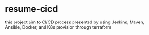 # resume-cicd
this project aim to CI/CD process presented by using Jenkins, Maven, Ansible, Docker, and K8s provision through terraform 
